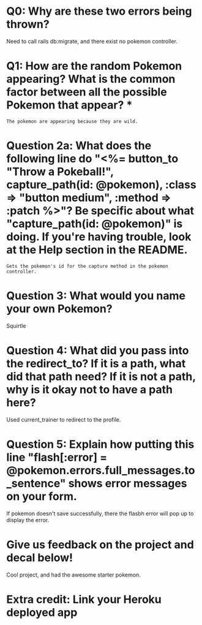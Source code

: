 # Q0: Why are these two errors being thrown?
Need to call rails db:migrate, and there exist no pokemon controller.

# Q1: How are the random Pokemon appearing? What is the common factor between all the possible Pokemon that appear? *
    The pokemon are appearing because they are wild.
# Question 2a: What does the following line do "<%= button_to "Throw a Pokeball!", capture_path(id: @pokemon), :class => "button medium", :method => :patch %>"? Be specific about what "capture_path(id: @pokemon)" is doing. If you're having trouble, look at the Help section in the README.
    Gets the pokemon's id for the capture method in the pokemon controller.
# Question 3: What would you name your own Pokemon?
Squirtle
# Question 4: What did you pass into the redirect_to? If it is a path, what did that path need? If it is not a path, why is it okay not to have a path here?
Used current_trainer to redirect to the profile.

# Question 5: Explain how putting this line "flash[:error] = @pokemon.errors.full_messages.to_sentence" shows error messages on your form.
If pokemon doesn't save successfully, there the flasbh error will pop up to display the error.
# Give us feedback on the project and decal below!
Cool project, and had the awesome starter pokemon.
# Extra credit: Link your Heroku deployed app
